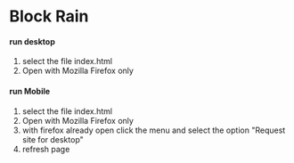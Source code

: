 # Block Rain

#### run desktop

1. select the file index.html
2. Open with Mozilla Firefox only

#### run Mobile

1. select the file index.html
2. Open with Mozilla Firefox only
2. with firefox already open click the menu and select the option "Request site for desktop"
4. refresh page
